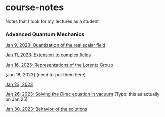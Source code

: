 # course-notes
Notes that I took for my lectures as a student

### Advanced Quantum Mechanics

[Jan 9, 2023: Quantization of the real scalar field](Advanced%20Quantum%20Mechanics/lectures/lec_jan9.pdf)

[Jan 11, 2023: Extension to complex fields](Advanced%20Quantum%20Mechanics/lectures/lec_jan11.pdf)

[Jan 16, 2023: Representations of the Lorentz Group](Advanced%20Quantum%20Mechanics/lectures/lecture_jan16.pdf)

[Jan 18, 2023] (need to put them here)

[Jan 23, 2023](Advanced%20Quantum%20Mechanics/lectures/lec_jan23.pdf)

[Jan 26, 2023: Solving the Dirac equation in vacuum](Advanced%20Quantum%20Mechanics/lectures/lec_jan26.pdf) (Typo: this as actually on Jan 25)

[Jan 30, 2023: Behavior of the solutions](Advanced%20Quantum%20Mechanics/lectures/lec_jan30.pdf)